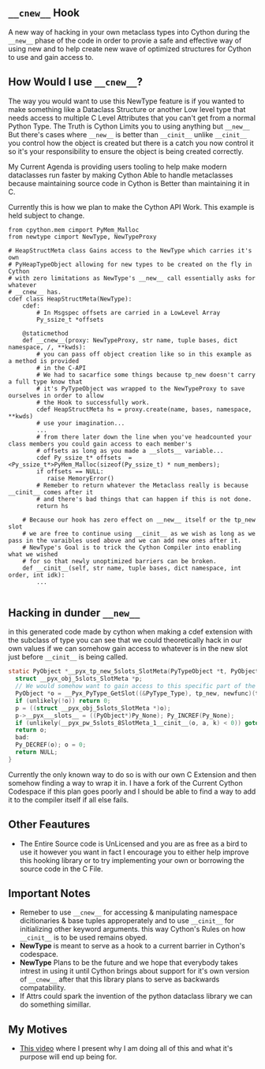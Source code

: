 ## `__cnew__` Hook
A new way of hacking in your own metaclass types into Cython during the `__new__` phase of the code in order to provie a safe 
and effective way of using new and to help create new wave of optimized structures for Cython to use and gain access to.

## How Would I use `__cnew__`?
The way you would want to use this NewType feature is if you wanted to make something like a Dataclass Structure or another Low level type that 
needs access to multiple C Level Attributes that you can't get from a normal Python Type. The Truth is Cython Limits you to using anything but 
`__new__` But there's cases where `__new__` is better than `__cinit__` unlike `__cinit__` you control how the object is created but there is a 
catch you now control it so it's your responsibility to ensure the object is being created correctly.

My Current Agenda is providing users tooling to help make modern dataclasses run faster by making Cython Able to handle metaclasses 
because maintaining source code in Cython is Better than maintaining it in C.

Currently this is how we plan to make the Cython API Work. This example is held subject to change.
```cython
from cpython.mem cimport PyMem_Malloc
from newtype cimport NewType, NewTypeProxy

# HeapStructMeta class Gains access to the NewType which carries it's own
# PyHeapTypeObject allowing for new types to be created on the fly in Cython
# with zero limitations as NewType's __new__ call essentially asks for whatever
# __cnew__ has.
cdef class HeapStructMeta(NewType):
    cdef:
        # In Msgspec offsets are carried in a LowLevel Array
        Py_ssize_t *offsets

    @staticmethod
    def __cnew__(proxy: NewTypeProxy, str name, tuple bases, dict namespace, /, **kwds):
        # you can pass off object creation like so in this example as a method is provided
        # in the C-API
        # We had to sacarfice some things because tp_new doesn't carry a full type know that
        # it's PyTypeObject was wrapped to the NewTypeProxy to save ourselves in order to allow
        # the Hook to successfully work.
        cdef HeapStructMeta hs = proxy.create(name, bases, namespace, **kwds)
        # use your imagination...
        ...     
        # from there later down the line when you've headcounted your class members you could gain access to each member's
        # offsets as long as you made a __slots__ variable...
        cdef Py_ssize_t* offsets  = <Py_ssize_t*>PyMem_Malloc(sizeof(Py_ssize_t) * num_members);
        if offsets == NULL:
           raise MemoryError()
        # Remeber to return whatever the Metaclass really is because __cinit__ comes after it
        # and there's bad things that can happen if this is not done.
        return hs 

    # Because our hook has zero effect on __new__ itself or the tp_new slot
    # we are free to continue using __cinit__ as we wish as long as we pass in the varaibles used above and we can add new ones after it.
    # NewType's Goal is to trick the Cython Compiler into enabling what we wished
    # for so that newly unoptimized barriers can be broken. 
    def __cinit__(self, str name, tuple bases, dict namespace, int order, int idk):
        ... 
    
```




## Hacking in dunder `__new__`
in this generated code made by cython when making a cdef extension with the subclass of type you can see that we could theoretically hack in our own values
if we can somehow gain access to whatever is in the new slot just before `__cinit__` is being called.

```c
static PyObject *__pyx_tp_new_5slots_SlotMeta(PyTypeObject *t, PyObject *a, PyObject *k) {
  struct __pyx_obj_5slots_SlotMeta *p;
  // We would somehow want to gain access to this specific part of the code in order for this to be successful.
  PyObject *o = __Pyx_PyType_GetSlot((&PyType_Type), tp_new, newfunc)(t, a, k);
  if (unlikely(!o)) return 0;
  p = ((struct __pyx_obj_5slots_SlotMeta *)o);
  p->__pyx___slots__ = ((PyObject*)Py_None); Py_INCREF(Py_None);
  if (unlikely(__pyx_pw_5slots_8SlotMeta_1__cinit__(o, a, k) < 0)) goto bad;
  return o;
  bad:
  Py_DECREF(o); o = 0;
  return NULL;
}
```

Currently the only known way to do so is with our own C Extension and then somehow finding a way to wrap it in.
I have a fork of the Current Cython Codespace if this plan goes poorly and I should be able to find a way to add 
it to the compiler itself if all else fails.

## Other Feautures
- The Entire Source code is UnLicensed and you are as free as a bird to use it however you want in fact
  I encourage you to either help improve this hooking library or to try implementing your own or borrowing
  the source code in the C File.

## Important Notes
- Remeber to use `__cnew__` for accessing & manipulating namespace dicitionaries & base tuples approperately and to use `__cinit__` for initializing other keyword arguments.
this way Cython's Rules on how `__cinit__` is to be used remains obyed.
- __NewType__ is meant to serve as a hook to a current barrier in Cython's codespace.
- __NewType__ Plans to be the future and we hope that everybody takes intrest in using it until
  Cython brings about support for it's own version of `__cnew__` after that this library plans to
  serve as backwards compatability.
- If Attrs could spark the invention of the python dataclass library we can do something simillar.
 
## My Motives
- [This video](https://www.youtube.com/watch?v=QV4uHSpl-Do) where I present why I am doing all of this and what it's purpose will end up being for.

